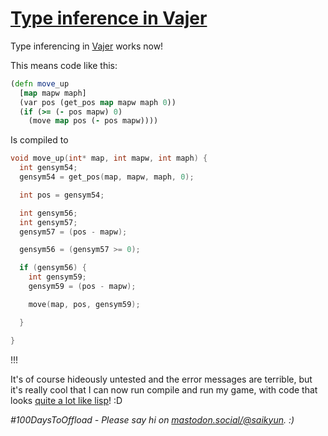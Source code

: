 # [Type inference in Vajer](#type-inference-in-vajer)

Type inferencing in [Vajer](https://github.com/saikyun/vajer) works now!

This means code like this:

```clojure
(defn move_up
  [map mapw maph]
  (var pos (get_pos map mapw maph 0))
  (if (>= (- pos mapw) 0)
    (move map pos (- pos mapw))))
```

Is compiled to

```c
void move_up(int* map, int mapw, int maph) {
  int gensym54;
  gensym54 = get_pos(map, mapw, maph, 0);

  int pos = gensym54;

  int gensym56;
  int gensym57;
  gensym57 = (pos - mapw);

  gensym56 = (gensym57 >= 0);

  if (gensym56) {
    int gensym59;
    gensym59 = (pos - mapw);

    move(map, pos, gensym59);

  }

}
```

!!!

It's of course hideously untested and the error messages are terrible, but it's really cool that I can now run compile and run my game, with code that looks [quite a lot like lisp](https://github.com/saikyun/vajer/blob/main/lisp/sdl-test.lisp)! :D

_#100DaysToOffload - Please say hi on [mastodon.social/@saikyun](https://mastodon.social/@saikyun). :)_